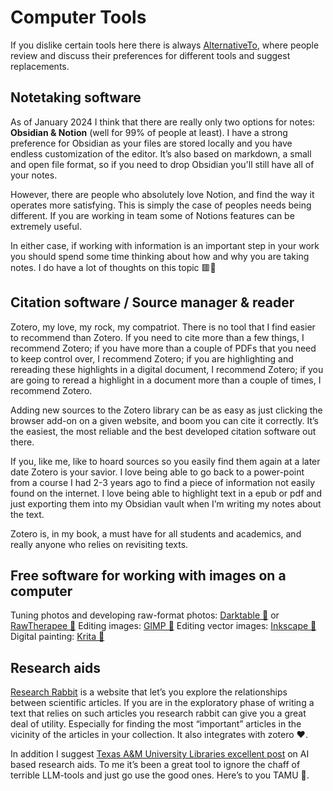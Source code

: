 # Computer Tools
If you dislike certain tools here there is always [AlternativeTo](https://alternativeto.net/), where people review and discuss their preferences for different tools and suggest replacements.

## Notetaking software
As of January 2024 I think that there are really only two options for notes: **Obsidian & Notion** (well for 99% of people at least). I have a strong preference for Obsidian as your files are stored locally and you have endless customization of the editor. It’s also based on markdown, a small and open file format, so if you need to drop Obsidian you'll still have all of your notes.

However, there are people who absolutely love Notion, and find the way it operates more satisfying. This is simply the case of peoples needs being different. If you are working in team some of Notions features can be extremely useful.

In either case, if working with information is an important step in your work you should spend some time thinking about how and why you are taking notes. I do have a lot of thoughts on this topic 🟥🔗

## Citation software / Source manager & reader
Zotero, my love, my rock, my compatriot. There is no tool that I find easier to recommend than Zotero. If you need to cite more than a few things, I recommend Zotero; if you have more than a couple of PDFs that you need to keep control over, I recommend Zotero; if you are highlighting and rereading these highlights in a digital document, I recommend Zotero; if you are going to reread a highlight in a document more than a couple of times, I recommend Zotero. 

Adding new sources to the Zotero library can be as easy as just clicking the browser add-on on a given website, and boom you can cite it correctly. It’s the easiest, the most reliable and the best developed citation software out there.

If you, like me, like to hoard sources so you easily find them again at a later date Zotero is your savior. I love being able to go back to a power-point from a course I had 2-3 years ago to find a piece of information not easily found on the internet. I love being able to highlight text in a epub or pdf and just exporting them into my Obsidian vault when I’m writing my notes about the text.

Zotero is, in my book, a must have for all students and academics, and really anyone who relies on revisiting texts.

## Free software for working with images on a computer

Tuning photos and developing raw-format photos: [Darktable 🔗](https://www.darktable.org/) or [RawTherapee 🔗](https://www.rawtherapee.com/)
Editing images: [GIMP 🔗](https://www.gimp.org/)
Editing vector images: [Inkscape 🔗](https://inkscape.org/)
Digital painting: [Krita 🔗](https://krita.org/en/)

##  Research aids
[Research Rabbit](https://researchrabbitapp.com/) is a website that let’s you explore the relationships between scientific articles. If you are in the exploratory phase of writing a text that relies on such articles you research rabbit can give you a great deal of utility. Especially for finding the most “important” articles in the vicinity of the articles in your collection. It also integrates with zotero ❤️.

In addition I suggest [Texas A&M University Libraries excellent post](https://tamu.libguides.com/c.php?g=1289555) on AI based research aids. To me it’s been a great tool to ignore the chaff of terrible LLM-tools and just go use the good ones. Here’s to you TAMU 🍻.
